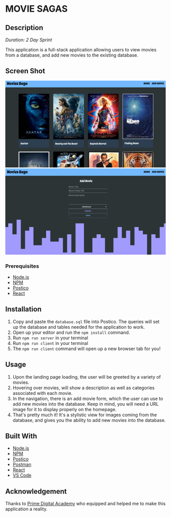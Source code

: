 # MOVIE SAGAS

## Description

_Duration: 2 Day Sprint_

This application is a full-stack application allowing users to view movies from a database, and add new movies to the existing database.

## Screen Shot

![Home Page](./screencaps/screen1.png)
![Add Movie Page](./screencaps/screen2.png)

### Prerequisites

- [Node.js](https://nodejs.org/en/)
- [NPM](https://www.npmjs.com/)
- [Postico](https://eggerapps.at/postico/)
- [React](https://reactjs.org/)

## Installation

1. Copy and paste the `database.sql` file into Postico. The queries will set up the database and tables needed for the application to work.
2. Open up your editor and run the `npm install` command.
3. Run `npm run server` in your terminal
4. Run `npm run client` in your terminal
5. The `npm run client` command will open up a new browser tab for you!

## Usage

1. Upon the landing page loading, the user will be greeted by a variety of movies.
2. Hovering over movies, will show a description as well as categories associated with each movie.
3. In the navigation, there is an add movie form, which the user can use to add new movies into the database. Keep in mind, you will need a URL image for it to display properly on the homepage.
4. That's pretty much it! It's a stylistic view for images coming from the database, and gives you the ability to add new movies into the database.

## Built With

- [Node.js](https://nodejs.org/en/)
- [NPM](https://www.npmjs.com/)
- [Postico](https://eggerapps.at/postico/)
- [Postman](https://www.postman.com/)
- [React](https://reactjs.org/)
- [VS Code](https://code.visualstudio.com/)

## Acknowledgement

Thanks to [Prime Digital Academy](www.primeacademy.io) who equipped and helped me to make this application a reality.
